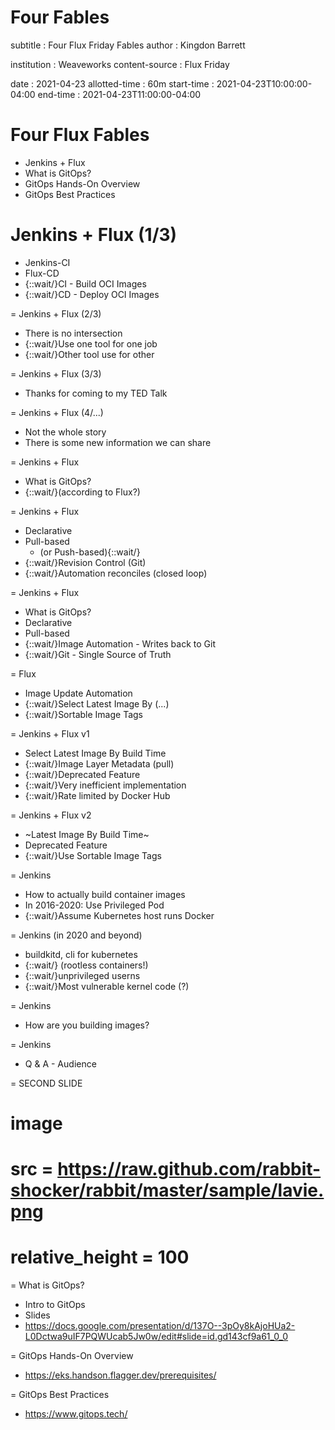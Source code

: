 # Four Fables

subtitle
:   Four Flux Friday Fables
author
:   Kingdon Barrett

institution
:   Weaveworks
content-source
:   Flux Friday

date
:   2021-04-23
allotted-time
:   60m
start-time
:   2021-04-23T10:00:00-04:00
end-time
:   2021-04-23T11:00:00-04:00

# Four Flux Fables

  * Jenkins + Flux
  * What is GitOps?
  * GitOps Hands-On Overview
  * GitOps Best Practices

# Jenkins + Flux (1/3)

  * Jenkins-CI
  * Flux-CD
  * {::wait/}CI - Build OCI Images
  * {::wait/}CD - Deploy OCI Images

= Jenkins + Flux (2/3)

  * There is no intersection
  * {::wait/}Use one tool for one job
  * {::wait/}Other tool use for other

= Jenkins + Flux (3/3)

  * Thanks for coming to my TED Talk

= Jenkins + Flux (4/...)

  * Not the whole story
  * There is some new information we can share

= Jenkins + Flux

  * What is GitOps?
  * {::wait/}(according to Flux?)

= Jenkins + Flux

  * Declarative
  * Pull-based
    * (or Push-based){::wait/}
  * {::wait/}Revision Control (Git)
  * {::wait/}Automation reconciles (closed loop)

= Jenkins + Flux

  * What is GitOps?
  * Declarative
  * Pull-based
  * {::wait/}Image Automation - Writes back to Git
  * {::wait/}Git - Single Source of Truth

= Flux

  * Image Update Automation
  * {::wait/}Select Latest Image By (...)
  * {::wait/}Sortable Image Tags

= Jenkins + Flux v1

  * Select Latest Image By Build Time
  * {::wait/}Image Layer Metadata (pull)
  * {::wait/}Deprecated Feature
  * {::wait/}Very inefficient implementation
  * {::wait/}Rate limited by Docker Hub

= Jenkins + Flux v2

  * ~Latest Image By Build Time~
  * Deprecated Feature
  * {::wait/}Use Sortable Image Tags

= Jenkins

  * How to actually build container images
  * In 2016-2020: Use Privileged Pod
  * {::wait/}Assume Kubernetes host runs Docker

= Jenkins (in 2020 and beyond)

  * buildkitd, cli for kubernetes
  * {::wait/} (rootless containers!)
  * {::wait/}unprivileged userns
  * {::wait/}Most vulnerable kernel code (?)

= Jenkins

  * How are you building images?

= Jenkins

  * Q & A - Audience

= SECOND SLIDE

  # image
  # src = https://raw.github.com/rabbit-shocker/rabbit/master/sample/lavie.png
  # relative_height = 100

= What is GitOps?

  * Intro to GitOps
  * Slides
  * https://docs.google.com/presentation/d/137O--3pOy8kAjoHUa2-L0Dctwa9uIF7PQWUcab5Jw0w/edit#slide=id.gd143cf9a61_0_0

= GitOps Hands-On Overview

  * https://eks.handson.flagger.dev/prerequisites/

= GitOps Best Practices

  * https://www.gitops.tech/
